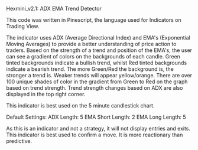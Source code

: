 Hexmini_v2.1: ADX EMA Trend Detector

This code was written in Pinescript, the language used for Indicators on Trading View. 

The indicator uses ADX (Average Directional Index) and EMA's (Exponential Moving Averages) to provide a better understanding of price action to traders.
Based on the strength of a trend and position of the EMA's, the user can see a gradient of colors on the backgrounds of each candle. 
Green tinted backgrounds indicate a bullish trend, whilst Red tinted backgrounds indicate a bearish trend. 
The more Green/Red the background is, the stronger a trend is. Weaker trends will appear yellow/orange. 
There are over 100 unique shades of color in the gradient from Green to Red on the graph based on trend strength.
Trend strength changes based on ADX are also displayed in the top right corner. 

This indicator is best used on the 5 minute candlestick chart.

Default Settings:
ADX Length: 5
EMA Short Length: 2
EMA Long Length: 5

As this is an indicator and not a strategy, it will not display entries and exits.
This indicator is best used to confirm a move. It is more reactionary than predictive. 
